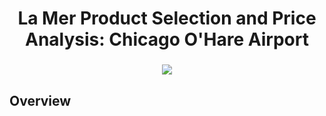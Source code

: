 <h1 align="center">
	La Mer Product Selection and Price Analysis: Chicago O'Hare Airport
</h1>

<h3 align="center">
	<img src="https://github.com/DOCUVESTA/template/blob/c154bec209954f3ed73433643f85e3b2d52c225a/assets/Screenshot%202024-07-08%20at%208.11.30%20PM.png"/>
</h3>

## Overview
